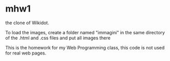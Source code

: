 # mhw1
the clone of Wikidot.

To load the images, create a folder named "immagini" in the same directory of the .html and .css files and put all images there

This is the homework for my Web Programming class, this code is not used for real web pages.

